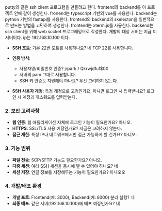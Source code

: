 putty와 같은 ssh client 프로그램을 만들려고 한다.
frontend와 backend를 이 프로젝트 안에 같이 생성한다.
fronend는 typescript 기반의 vue를 사용한다.
backend는 python 기반의 fastapi를 사용한다.
frontend와 backend의 skelecton을 일반적으로 만드는 방법을 고민하여 생성한다.
frontend는 xterm.js를 사용한다.
backend는 ssh client를 위해 web socket 프로그래밍으로 작성한다.
개발의 대상 서버는 지금 이 서버이다.
ip는 192.168.10.100 이다.
- __SSH 포트__: 기본 22번 포트를 사용하나요? 네 TCP 22를 사용합니다.

- __인증 방식__:

  - 사용자명/비밀번호 인증? jrpark / Qkrwjdfuf$00
  - 서버의 pam 그대로 사용합니다.
  - SSH 키 인증도 지원해야 하나요? 우선 고려하지 않는다.

- __SSH 사용자 계정__: 특정 계정으로 고정인가요, 아니면 로그인 시 입력받나요? 로그인 시 계정과 패스워드를 입력받는다.

### 2. 보안 고려사항

- __웹 인증__: 웹 애플리케이션 자체에 로그인 기능이 필요한가요? 아니오.
- __HTTPS__: SSL/TLS 사용 예정인가요? 지금은 고려하지 않는다.
- __접근 제한__: 특정 IP나 네트워크에서만 접근 가능하게 할 건가요? 아니오.

### 3. 기능 범위

- __파일 전송__: SCP/SFTP 기능도 필요한가요? 아니오.
- __다중 세션__: 여러 SSH 세션을 동시에 열 수 있어야 하나요? 네
- __세션 저장__: 연결 정보를 저장해두는 기능이 필요한가요? 아니오오

### 4. 개발/배포 환경

- __개발 포트__: Frontend(예: 3000), Backend(예: 8000) 분리 실행? 네
- __최종 배포__: 같은 서버(192.168.10.100)에 배포 예정인가요? 네
